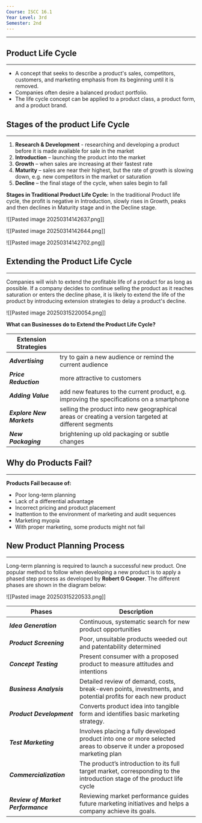 ```yaml
---
Course: ISCC 16.1
Year Level: 3rd
Semester: 2nd
---
```

---

## Product Life Cycle
---
- A concept that seeks to describe a product's sales, competitors, customers, and marketing emphasis from its beginning until it is removed.
- Companies often desire a balanced product portfolio.
- The life cycle concept can be applied to a product class, a product form, and a product brand.

## Stages of the product Life Cycle
---
1. **Research & Development** - researching and developing a product before it is made available for sale in the market
2. **Introduction** – launching the product into the market
3. **Growth** – when sales are increasing at their fastest rate
4. **Maturity** – sales are near their highest, but the rate of growth is slowing down, e.g. new competitors in the market or saturation
5. **Decline** – the final stage of the cycle, when sales begin to fall

**Stages in Traditional Product Life Cycle:**
	In the traditional Product life cycle, the profit is negative in Introduction, slowly rises in Growth, peaks and then declines in Maturity stage and in the Decline stage.

![[Pasted image 20250314142637.png]]

![[Pasted image 20250314142644.png]]

![[Pasted image 20250314142702.png]]

## Extending the Product Life Cycle
---
Companies will wish to extend the profitable life of a product for as long as possible. If a company decides to continue selling the product as it reaches saturation or enters the decline phase, it is likely to extend the life of the product by introducing extension strategies to delay a product's decline.

![[Pasted image 20250315220054.png]]

**What can Businesses do to Extend the Product Life Cycle?**  

| **Extension Strategies**  |                                                                                                      |
| ------------------------- | ---------------------------------------------------------------------------------------------------- |
| ***Advertising***         | try to gain a new audience or remind the current audience                                            |
| ***Price Reduction***     | more attractive to customers                                                                         |
| ***Adding Value***        | add new features to the current product, e.g. improving the specifications on a smartphone           |
| ***Explore New Markets*** | selling the product into new geographical areas or creating a version targeted at different segments |
| ***New Packaging***       | brightening up old packaging or subtle changes                                                       |
## Why do Products Fail?
---
**Products Fail because of:**  
- Poor long-term planning
- Lack of a differential advantage
- Incorrect pricing and product placement
- Inattention to the environment of marketing and audit sequences
- Marketing myopia
- With proper marketing, some products might not fail

## New Product Planning Process
---
Long-term planning is required to launch a successful new product. One popular method to follow when developing a new product is to apply a phased step process as developed by **Robert G Cooper**. The different phases are shown in the diagram below:

![[Pasted image 20250315220533.png]]

| **Phases**                         | **Description**                                                                                                          |
| ---------------------------------- | ------------------------------------------------------------------------------------------------------------------------ |
| ***Idea Generation***              | Continuous, systematic search for new product opportunities                                                              |
| ***Product Screening***            | Poor, unsuitable products weeded out and patentability determined                                                        |
| ***Concept Testing***              | Present consumer with a proposed product to measure attitudes and intentions                                             |
| ***Business Analysis***            | Detailed review of demand, costs, break-even points, investments, and potential profits for each new product             |
| ***Product Development***          | Converts product idea into tangible form and identifies basic marketing strategy.                                        |
| ***Test Marketing***               | Involves placing a fully developed product into one or more selected areas to observe it under a proposed marketing plan |
| ***Commercialization***            | The product’s introduction to its full target market, corresponding to the introduction stage of the product life cycle  |
| ***Review of Market Performance*** | Reviewing market performance guides future marketing initiatives and helps a company achieve its goals.                  |
